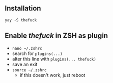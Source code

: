 ## Installation
`yay -S thefuck`

## Enable *thefuck* in ZSH as plugin
- `nano ~/.zshrc`
- search for `plugins(...)`
- alter this line with `plugins(... thefuck)`
- save an exit
- `source ~/.zshrc`
	- if this doesn't work, just reboot